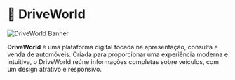 # 🚗 DriveWorld

![DriveWorld Banner](https://github.com/user-attachments/assets/721eb0d1-fef4-47c9-85da-af6cc6ea9a3b)

**DriveWorld** é uma plataforma digital focada na apresentação, consulta e venda de automóveis. Criada para proporcionar uma experiência moderna e intuitiva, o DriveWorld reúne informações completas sobre veículos, com um design atrativo e responsivo.

